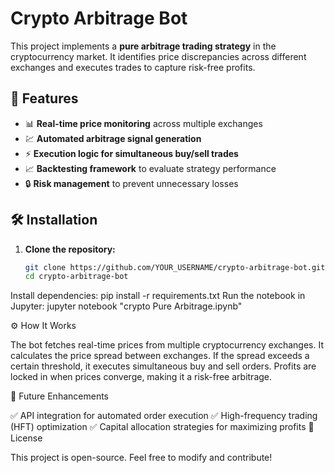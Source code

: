 # Crypto Arbitrage Bot  
This project implements a **pure arbitrage trading strategy** in the cryptocurrency market. It identifies price discrepancies across different exchanges and executes trades to capture risk-free profits.  

## 🚀 Features  
- 📊 **Real-time price monitoring** across multiple exchanges  
- 💹 **Automated arbitrage signal generation**  
- ⚡ **Execution logic for simultaneous buy/sell trades**  
- 📈 **Backtesting framework** to evaluate strategy performance  
- 🔒 **Risk management** to prevent unnecessary losses  


## 🛠 Installation  
1. **Clone the repository:**  
   ```bash
   git clone https://github.com/YOUR_USERNAME/crypto-arbitrage-bot.git
   cd crypto-arbitrage-bot


Install dependencies:
pip install -r requirements.txt
Run the notebook in Jupyter:
jupyter notebook "crypto Pure Arbitrage.ipynb"

⚙️ How It Works

The bot fetches real-time prices from multiple cryptocurrency exchanges.
It calculates the price spread between exchanges.
If the spread exceeds a certain threshold, it executes simultaneous buy and sell orders.
Profits are locked in when prices converge, making it a risk-free arbitrage.

🔮 Future Enhancements

✅ API integration for automated order execution
✅ High-frequency trading (HFT) optimization
✅ Capital allocation strategies for maximizing profits
📜 License

This project is open-source. Feel free to modify and contribute!
